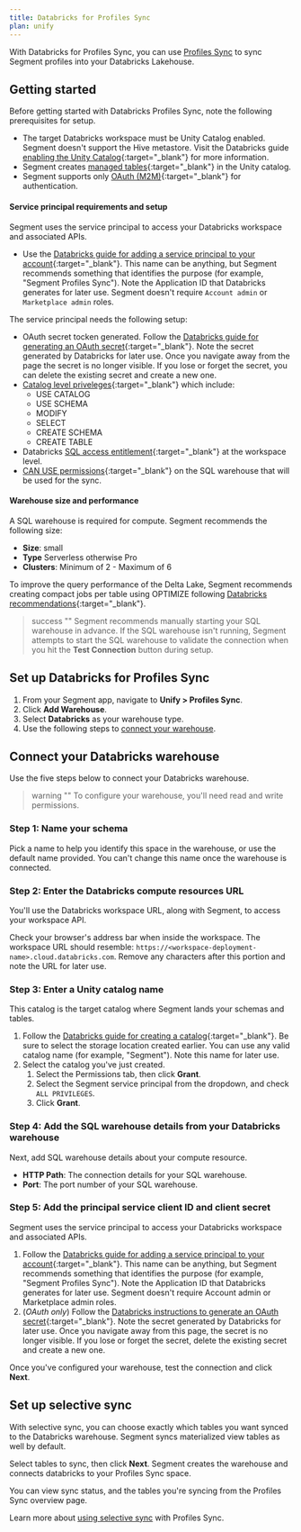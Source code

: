 ```yaml
---
title: Databricks for Profiles Sync
plan: unify
---
```


With Databricks for Profiles Sync, you can use [Profiles Sync](/docs/unify/profiles-sync/overview/) to sync Segment profiles into your Databricks Lakehouse.


## Getting started

Before getting started with Databricks Profiles Sync, note the following prerequisites for setup.

- The target Databricks workspace must be Unity Catalog enabled. Segment doesn't support the Hive metastore. Visit the Databricks guide [enabling the Unity Catalog](https://docs.databricks.com/en/data-governance/unity-catalog/enable-workspaces.html){:target="_blank"} for more information. 
- Segment creates [managed tables](https://docs.databricks.com/en/data-governance/unity-catalog/create-tables.html#managed-tables){:target="_blank"} in the Unity catalog. 
- Segment supports only [OAuth (M2M)](https://docs.databricks.com/en/dev-tools/auth/oauth-m2m.html){:target="_blank"}  for authentication.

#### Service principal requirements and setup

Segment uses the service principal to access your Databricks workspace and associated APIs.
  -  Use the [Databricks guide for adding a service principal to your account](https://docs.databricks.com/en/administration-guide/users-groups/service-principals.html#manage-service-principals-in-your-account){:target="_blank"}. This name can be anything, but Segment recommends something that identifies the purpose (for example, "Segment Profiles Sync"). Note the Application ID that Databricks generates for later use. Segment doesn't require `Account admin` or `Marketplace admin` roles.

The service principal needs the following setup:
  - OAuth secret tocken generated. Follow the [Databricks guide for generating an OAuth secret](https://docs.databricks.com/en/dev-tools/authentication-oauth.html#step-2-create-an-oauth-secret-for-a-service-principal){:target="_blank"}. Note the secret generated by Databricks for later use. Once you navigate away from the page the secret is no longer visible. If you lose or forget the secret, you can delete the existing secret and create a new one. 
  - [Catalog level priveleges](https://docs.databricks.com/en/data-governance/unity-catalog/manage-privileges/privileges.html#general-unity-catalog-privilege-types){:target="_blank"} which include:
    - USE CATALOG
    - USE SCHEMA
    - MODIFY
    - SELECT
    - CREATE SCHEMA
    - CREATE TABLE
  - Databricks [SQL access entitlement](https://docs.databricks.com/en/administration-guide/users-groups/service-principals.html#manage-workspace-entitlements-for-a-service-principal){:target="_blank"} at the workspace level.
  - [CAN USE permissions](https://docs.databricks.com/en/security/auth-authz/access-control/sql-endpoint-acl.html#sql-warehouse-permissions){:target="_blank"} on the SQL warehouse that will be used for the sync.



#### Warehouse size and performance 

A SQL warehouse is required for compute. Segment recommends the following size:
  - **Size**: small
  - **Type** Serverless otherwise Pro
  - **Clusters**: Minimum of 2 - Maximum of 6

To improve the query performance of the Delta Lake, Segment recommends creating compact jobs per table using OPTIMIZE following [Databricks recommendations](https://docs.databricks.com/en/delta/optimize.html#){:target="_blank"}.

> success ""
> Segment recommends manually starting your SQL warehouse in advance. If the SQL warehouse isn't running, Segment attempts to start the SQL warehouse to validate the connection when you hit the **Test Connection** button during setup.

 
## Set up Databricks for Profiles Sync

1. From your Segment app, navigate to **Unify > Profiles Sync**.
2. Click **Add Warehouse**.
3. Select **Databricks** as your warehouse type.
4. Use the following steps to [connect your warehouse](#connect-your-databricks-warehouse).


## Connect your Databricks warehouse

Use the five steps below to connect your Databricks warehouse. 

> warning ""
> To configure your warehouse, you'll need read and write permissions.

### Step 1: Name your schema

Pick a name to help you identify this space in the warehouse, or use the default name provided. You can't change this name once the warehouse is connected.

### Step 2: Enter the Databricks compute resources URL

You'll use the Databricks workspace URL, along with Segment, to access your workspace API. 

Check your browser's address bar when inside the workspace. The workspace URL should resemble: `https://<workspace-deployment-name>.cloud.databricks.com`. Remove any characters after this portion and note the URL for later use.

### Step 3: Enter a Unity catalog name 

This catalog is the target catalog where Segment lands your schemas and tables. 
1. Follow the [Databricks guide for creating a catalog](https://docs.databricks.com/en/data-governance/unity-catalog/create-catalogs.html#create-a-catalog){:target="_blank"}. Be sure to select the storage location created earlier. You can use any valid catalog name (for example, "Segment"). Note this name for later use. 
2. Select the catalog you've just created. 
    1. Select the Permissions tab, then click **Grant**. 
    2. Select the Segment service principal from the dropdown, and check `ALL PRIVILEGES`.
    3. Click **Grant**.

### Step 4: Add the SQL warehouse details from your Databricks warehouse

Next, add SQL warehouse details about your compute resource. 
- **HTTP Path**: The connection details for your SQL warehouse.
- **Port**: The port number of your SQL warehouse.


### Step 5: Add the principal service client ID and client secret

Segment uses the service principal to access your Databricks workspace and associated APIs.
1. Follow the [Databricks guide for adding a service principal to your account](https://docs.databricks.com/en/administration-guide/users-groups/service-principals.html#manage-service-principals-in-your-account){:target="_blank"}. This name can be anything, but Segment recommends something that identifies the purpose (for example, "Segment Profiles Sync"). Note the Application ID that Databricks generates for later use. Segment doesn't require Account admin or Marketplace admin roles.
2. (*OAuth only*) Follow the [Databricks instructions to generate an OAuth secret](https://docs.databricks.com/en/dev-tools/authentication-oauth.html#step-2-create-an-oauth-secret-for-a-service-principal){:target="_blank"}. Note the secret generated by Databricks for later use. Once you navigate away from this page, the secret is no longer visible. If you lose or forget the secret, delete the existing secret and create a new one. 


Once you've configured your warehouse, test the connection and click **Next**.

## Set up selective sync

With selective sync, you can choose exactly which tables you want synced to the Databricks warehouse. Segment syncs materialized view tables as well by default.

Select tables to sync, then click **Next**. Segment creates the warehouse and connects databricks to your Profiles Sync space.

You can view sync status, and the tables you're syncing from the Profiles Sync overview page.


Learn more about [using selective sync](/docs/unify/profiles-sync/#using-selective-sync) with Profiles Sync.


